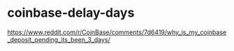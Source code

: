 # coinbase-delay-days
https://www.reddit.com/r/CoinBase/comments/7d6419/why_is_my_coinbase_deposit_pending_its_been_3_days/
